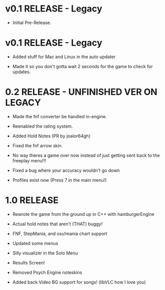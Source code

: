 # v0.1 RELEASE - Legacy

- Initial Pre-Release.

# v0.1 RELEASE - Legacy

- Added stuff for Mac and Linux in the auto updater

- Made it so you don't gotta wait 2 seconds for the game to check for updates. 

# 0.2 RELEASE - UNFINISHED VER ON LEGACY

- Made the fnf converter be handled in-engine.

- Reenabled the rating system.

- Added Hold Notes (PR by joalor64gh)

- Fixed the fnf arrow skin.

- No way theres a game over now instead of just getting sent back to the freeplay menu!!!

- Fixed a bug where your accuracy wouldn't go down

- Profiles exist now (Press 7 in the main menu!)

# 1.0 RELEASE

- Rewrote the game from the ground up in C++ with hamburgerEngine

- Actual hold notes that aren't (THAT) buggy!

- FNF, StepMania, and osu!mania chart support

- Updated some menus

- Silly visualizer in the Solo Menu

- Results Screen!

- Removed Psych Engine noteskins

- Added back Video BG support for songs! (libVLC how I love you)